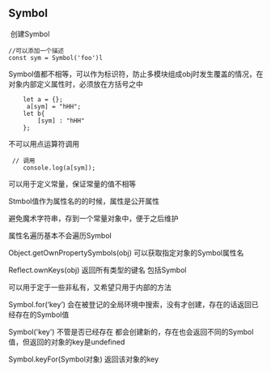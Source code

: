 ## Symbol

​	创建Symbol

```
//可以添加一个描述
const sym = Symbol('foo')l

```

Symbol值都不相等，可以作为标识符，防止多模块组成obj时发生覆盖的情况，在对象内部定义属性时，必须放在方括号之中

```
	let a = {};
     a[sym] = "hHH";
    let b{
        [sym] : "hHH"
    };
```

不可以用点运算符调用

```
 // 调用
    console.log(a[sym]);
```



可以用于定义常量，保证常量的值不相等

Stmbol值作为属性名的的时候，属性是公开属性

避免魔术字符串，存到一个常量对象中，便于之后维护

属性名遍历基本不会遍历Symbol 

Object.getOwnPropertySymbols(obj) 可以获取指定对象的Symbol属性名

Reflect.ownKeys(obj) 返回所有类型的键名 包括Symbol

可以用于定于一些非私有，又希望只用于内部的方法

Symbol.for(‘key’)  会在被登记的全局环境中搜索，没有才创建，存在的话返回已经存在的Symbol值

Symbol('key')  不管是否已经存在 都会创建新的，存在也会返回不同的Symbol值，但返回的对象的key是undefined

Symbol.keyFor(Symbol对象) 返回该对象的key